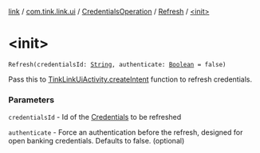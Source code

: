 [link](../../../index.md) / [com.tink.link.ui](../../index.md) / [CredentialsOperation](../index.md) / [Refresh](index.md) / [&lt;init&gt;](./-init-.md)

# &lt;init&gt;

`Refresh(credentialsId: `[`String`](https://kotlinlang.org/api/latest/jvm/stdlib/kotlin/-string/index.html)`, authenticate: `[`Boolean`](https://kotlinlang.org/api/latest/jvm/stdlib/kotlin/-boolean/index.html)` = false)`

Pass this to [TinkLinkUiActivity.createIntent](../../-tink-link-ui-activity/create-intent.md) function to refresh credentials.

### Parameters

`credentialsId` - Id of the [Credentials](../../../com.tink.model.credentials/-credentials/index.md) to be refreshed

`authenticate` - Force an authentication before the refresh, designed for open banking credentials. Defaults to false. (optional)